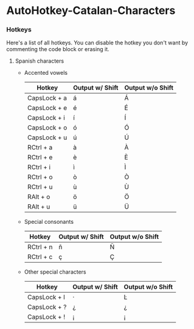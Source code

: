 # AutoHotkey-Catalan-Characters

### Hotkeys
Here's a list of all hotkeys. You can disable the hotkey you don't want by commenting the code block or erasing it.

1. Spanish characters
    - Accented vowels
        
        Hotkey | Output w/ Shift | Output w/o Shift
        ------------ | ------------- | --------------
        CapsLock + a | á | Á 
        CapsLock + e | é | É
        CapsLock + i | í | Í
        CapsLock + o | ó | Ó
        CapsLock + u | ú | Ú
        RCtrl + a | à | À 
        RCtrl + e | è | È
        RCtrl + i | ì | Ì
        RCtrl + o | ò | Ò
        RCtrl + u | ù | Ù
        RAlt + o | ö | Ö
        RAlt + u | ü | Ü
    
    - Special consonants
        
        Hotkey | Output w/ Shift | Output w/o Shift
        ------------ | ------------- | --------------
        RCtrl  +  n | ñ | Ñ
        RCtrl  + c | ç | Ç
    
    - Other special characters
        
        Hotkey | Output w/ Shift | Output w/o Shift
        ------------ | ------------- | --------------
        CapsLock + l | · | Ŀ
        CapsLock + ? | ¿ | ¿
        CapsLock + ! | ¡ | ¡